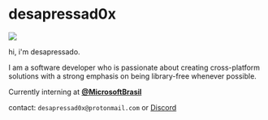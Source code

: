 # desapressad0x

![](https://komarev.com/ghpvc/?username=Desapressad0x)

hi,
i'm desapressado.

I am a software developer who is passionate about creating cross-platform solutions with a strong emphasis on being library-free whenever possible. 

Currently interning at [**@MicrosoftBrasil**](https://twitter.com/MicrosoftBr)

contact: `desapressad0x@protonmail.com` or [Discord](https://discordapp.com/users/646783301020942337)
